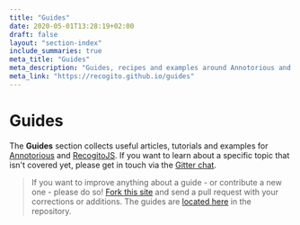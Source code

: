 ```yaml
---
title: "Guides"
date: 2020-05-01T13:28:19+02:00
draft: false
layout: "section-index"
include_summaries: true
meta_title: "Guides"
meta_description: "Guides, recipes and examples around Annotorious and RecogitoJS"
meta_link: "https://recogito.github.io/guides"
---
```


# Guides

The __Guides__ section collects useful articles, tutorials and examples for 
[Annotorious](https://github.com/annotorious/annotorious) and [RecogitoJS](https://github.com/recogito/recogito-js). If you 
want to learn about a specific topic that isn't covered yet, please get in touch via 
the [Gitter chat](https://gitter.im/recogito/annotorious). 

> If you want to improve anything about a guide - or contribute a new one - please do so!
> [Fork this site](https://github.com/recogito/project-website-source) and send a pull request 
> with your corrections or additions. The guides are [located here](https://github.com/recogito/project-website-source/tree/master/content/guides) in the repository.
